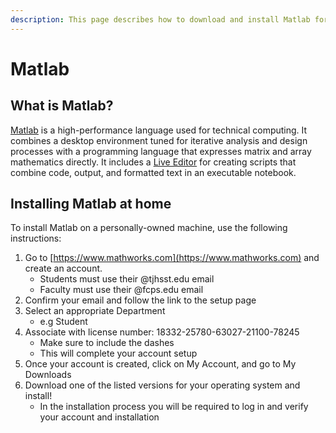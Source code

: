 ```yaml
---
description: This page describes how to download and install Matlab for TJHSST students
---
```


# Matlab

## What is Matlab?

[Matlab](https://www.mathworks.com/products/matlab.html) is a high-performance language used for technical computing. It combines a desktop environment tuned for iterative analysis and design processes with a programming language that expresses matrix and array mathematics directly. It includes a [Live Editor](https://www.mathworks.com/products/matlab/live-editor.html) for creating scripts that combine code, output, and formatted text in an executable notebook.

## Installing Matlab at home

To install Matlab on a personally-owned machine, use the following instructions:

1. Go to [https://www.mathworks.com](https://www.mathworks.com) and create an account.&#x20;
   * Students must use their @tjhsst.edu email
   * Faculty must use their @fcps.edu email
2. Confirm your email and follow the link to the setup page
3. Select an appropriate Department
   * e.g Student
4. Associate with license number: 18332-25780-63027-21100-78245&#x20;
   * Make sure to include the dashes
   * This will complete your account setup
5. Once your account is created, click on My Account, and go to My Downloads
6. Download one of the listed versions for your operating system and install!
   * In the installation process you will be required to log in and verify your account and installation
